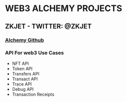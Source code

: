 # WEB3 ALCHEMY PROJECTS
## ZKJET - TWITTER: @ZKJET

### [Alchemy Github](https://github.com/alchemyplatform)


### API For web3 Use Cases
* NFT API
* Token API
* Transfers API
* Transact API
* Trace API
* Debug API
* Transaction Receipts